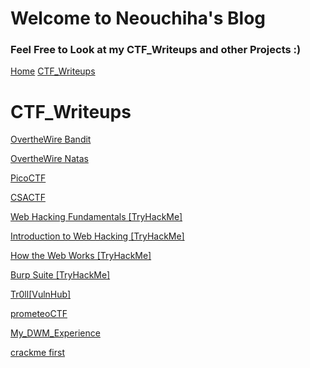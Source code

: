 # Welcome to Neouchiha's Blog

### Feel Free to Look at my CTF_Writeups and other Projects :)

[Home](https://npranav7619.github.io/)
[CTF_Writeups](https://npranav7619.github.io/CTF_Writeups)

# CTF_Writeups

[OvertheWire Bandit](https://npranav7619.github.io/CTF_Writeups/OvertheWire/Bandit/)

[OvertheWire Natas](https://npranav7619.github.io/CTF_Writeups/OvertheWire/Natas/)

[PicoCTF](https://npranav7619.github.io/CTF_Writeups/PicoCTF/)

[CSACTF](https://npranav7619.github.io/CTF_Writeups/CSACTF/)

[Web Hacking Fundamentals [TryHackMe]](https://npranav7619.github.io/CTF_Writeups/Web_Hacking_Fundamentals_[TryHackMe]/)

[Introduction to Web Hacking [TryHackMe]](https://npranav7619.github.io/CTF_Writeups/Introduction_to_Web_Hacking_[TryHackMe]/)

[How the Web Works [TryHackMe]](https://npranav7619.github.io/CTF_Writeups/How_the_Web_Works_[TryHackMe]/)

[Burp Suite [TryHackMe]](https://npranav7619.github.io/CTF_Writeups/Burp_Suite_[TryHackMe]/)

[Tr0ll[VulnHub]](https://npranav7619.github.io/CTF_Writeups/Tr0ll_[Vulnhub]/)

[prometeoCTF](https://npranav7619.github.io/CTF_Writeups/prometeoCTF_2023)

[My_DWM_Experience](https://npranav7619.github.io/CTF_Writeups/My_DWM_Experience/)

[crackme first](https://npranav7619.github.io/CTF_Writeups/[crackeme]first/)
